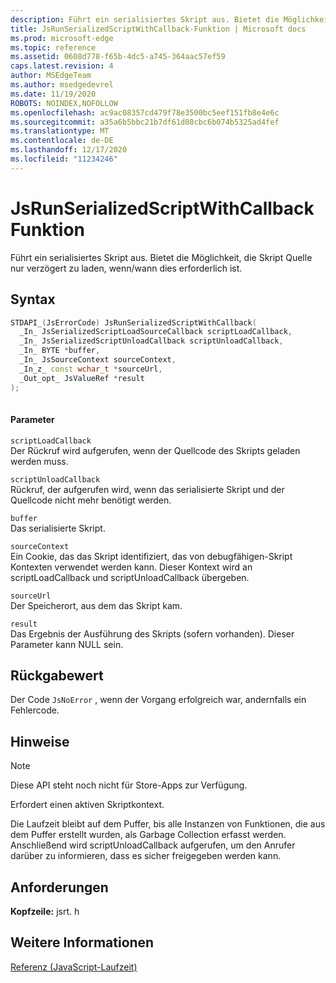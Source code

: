 ```yaml
---
description: Führt ein serialisiertes Skript aus. Bietet die Möglichkeit, die Skript Quelle nur verzögert zu laden, wenn/wann dies erforderlich ist.
title: JsRunSerializedScriptWithCallback-Funktion | Microsoft docs
ms.prod: microsoft-edge
ms.topic: reference
ms.assetid: 0608d778-f65b-4dc5-a745-364aac57ef59
caps.latest.revision: 4
author: MSEdgeTeam
ms.author: msedgedevrel
ms.date: 11/19/2020
ROBOTS: NOINDEX,NOFOLLOW
ms.openlocfilehash: ac9ac08357cd479f78e3500bc5eef151fb8e4e6c
ms.sourcegitcommit: a35a6b5bbc21b7df61d08cbc6b074b5325ad4fef
ms.translationtype: MT
ms.contentlocale: de-DE
ms.lasthandoff: 12/17/2020
ms.locfileid: "11234246"
---
```

# JsRunSerializedScriptWithCallback Funktion

Führt ein serialisiertes Skript aus. Bietet die Möglichkeit, die Skript Quelle nur verzögert zu laden, wenn/wann dies erforderlich ist.  
  
## Syntax  
  
```cpp  
STDAPI_(JsErrorCode) JsRunSerializedScriptWithCallback(  
  _In_ JsSerializedScriptLoadSourceCallback scriptLoadCallback,  
  _In_ JsSerializedScriptUnloadCallback scriptUnloadCallback,  
  _In_ BYTE *buffer,  
  _In_ JsSourceContext sourceContext,  
  _In_z_ const wchar_t *sourceUrl,  
  _Out_opt_ JsValueRef *result  
);  
  
```  
  
#### Parameter  
 `scriptLoadCallback`  
 Der Rückruf wird aufgerufen, wenn der Quellcode des Skripts geladen werden muss.  
  
 `scriptUnloadCallback`  
 Rückruf, der aufgerufen wird, wenn das serialisierte Skript und der Quellcode nicht mehr benötigt werden.  
  
 `buffer`  
 Das serialisierte Skript.  
  
 `sourceContext`  
 Ein Cookie, das das Skript identifiziert, das von debugfähigen-Skript Kontexten verwendet werden kann.     Dieser Kontext wird an scriptLoadCallback und scriptUnloadCallback übergeben.  
  
 `sourceUrl`  
 Der Speicherort, aus dem das Skript kam.  
  
 `result`  
 Das Ergebnis der Ausführung des Skripts (sofern vorhanden). Dieser Parameter kann NULL sein.  
  
## Rückgabewert  
 Der Code `JsNoError` , wenn der Vorgang erfolgreich war, andernfalls ein Fehlercode.  
  
## Hinweise  
  
> [!NOTE]
>  Diese API steht noch nicht für Store-Apps zur Verfügung.  
  
 Erfordert einen aktiven Skriptkontext.  
  
 Die Laufzeit bleibt auf dem Puffer, bis alle Instanzen von Funktionen, die aus dem Puffer erstellt wurden, als Garbage Collection erfasst werden.  Anschließend wird scriptUnloadCallback aufgerufen, um den Anrufer darüber zu informieren, dass es sicher freigegeben werden kann.  
  
## Anforderungen  
 **Kopfzeile:** jsrt. h  
  
## Weitere Informationen  
 [Referenz (JavaScript-Laufzeit)](../chakra-hosting/reference-javascript-runtime.md)
